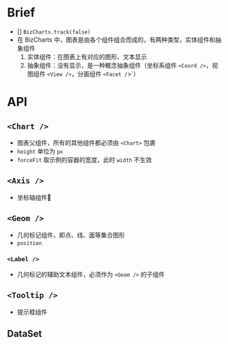 # Brief
- [] `BizCharts.track(false)`
- 在 BizCharts 中，图表是由各个组件组合而成的，有两种类型，实体组件和抽象组件
    1. 实体组件：在图表上有对应的图形、文本显示
    2. 抽象组件：没有显示，是一种概念抽象组件（坐标系组件 `<Coord />`，视图组件 `<View />`，分面组件 `<Facet /`>`）
# API
## `<Chart />`
- 图表父组件，所有的其他组件都必须由 `<Chart>` 包裹
- `height` 单位为 `px`
- `forceFit` 取示例的容器的宽度，此时 `width` 不生效
## `<Axis />`
- 坐标轴组件
## `<Geom />`
- 几何标记组件，即点、线、面等集合图形
- `position`
### `<Label />`
- 几何标记的辅助文本组件，必须作为 `<Geom />` 的子组件
## `<Tooltip />`
- 提示框组件
## DataSet